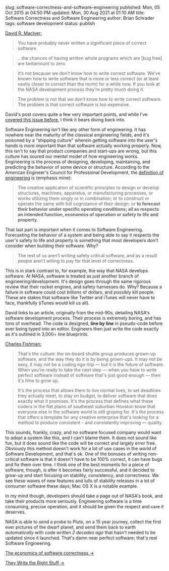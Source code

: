 slug: software-correctness-and-software-engineering
published: Mon, 05 Oct 2015 at 04:50 PM
updated: Mon, 30 Aug 2021 at 01:10 AM
title: Software Correctness and Software Engineering 
author: Brian Schrader
tags: software development
status: publish

[David R. MacIver:][1]

> You have probably never written a significant piece of correct software.

> ...the chances of having written whole programs which are [bug free] are 
> tantamount to zero.

> It’s not because we don’t know how to write correct software. We’ve known how
> to write software that is more or less correct (or at least vastly closer to
> correct than the norm) for a while now. If you look at the NASA development
> process they’re pretty much doing it.

> The problem is not that we don’t know how to write correct software. The
> problem is that correct software is too expensive.

[1]: http://www.drmaciver.com/2015/10/the-economics-of-software-correctness/

David's post covers quite a few very important points, and while I've [covered 
this issue before][2], I think it bears diving back into. 

[2]: http://brianschrader.com/archive/software-engineering/

Software Engineering isn't like any other form of engineering. It has nowhere
near the maturity of the classical engineering fields, and it's poisoned by a
"shipping culture" wherein getting software into the user's hands is more
important than that software actually working properly. Now, this isn't to say
that product companies and start-ups are wrong, but this culture
has soured our mental model of how engineering works. Engineering is the
process of designing, developing, maintaining, and predicting the behavior of
some device or structure. According to the American Engineer's Council for
Professional Development, the [definition of engineering][3] is (emphasis mine): 

[3]: https://en.wikipedia.org/wiki/Engineering#Definition

> The creative application of scientific principles to design or develop
> structures, machines, apparatus, or manufacturing processes, or works
> utilizing them singly or in combination; or to construct or operate the same
> with full cognizance of their design; or **to forecast their behavior under
> specific operating conditions; all as respects an intended function,
> economics of operation or safety to life and property.**

That last part is important when it comes to Software Engineering. Forecasting
the behavior of a system and being able to say it respects the user's safety to 
life and property is something that most developers don't consider when
building their software. Why?

> The rest of us aren’t writing safety critical software, and as a result
> people aren’t willing to pay for that level of correctness.

This is in stark contrast to, for example, the way that NASA develops software.
At NASA, software is treated as just another branch of engineering/development.
It's design goes through the same rigorous review that their rocket engines,
and safety harnesses do. Why? Because a failure in software could cost
*billions* of dollars, and possibly kill people. These are stakes that software
like Twitter and iTunes will never have to face, thankfully (iTunes would kill
us all).

David links to an article, originally from the mid-90s, detailing NASA's
software development process. Their process is extremely boring, and has tons 
of overhead. The code is designed, **line by line** in pseudo-code before ever 
being typed into an editor. Engineers then just write the code exactly as it's 
outlined in 3,000+ line blueprints. 

[Charles Fishman:](http://www.fastcompany.com/28121/they-write-right-stuff)

> That's the culture: the on-board shuttle group produces grown-up software,
> and the way they do it is by being grown-ups. It may not be sexy, it may not
> be a coding ego-trip — but it is the future of software. When you're ready to
> take the next step — when you have to write perfect software instead of
> software that's just good enough — then it's time to grow up.

> It's the process that allows them to live normal lives, to set deadlines they
> actually meet, to stay on budget, to deliver software that does exactly what
> it promises. It's the process that defines what these coders in the flat
> plains of southeast suburban Houston know that everyone else in the software
> world is still groping for. It's the process that offers a template for any
> creative enterprise that's looking for a method to produce consistent - and
> consistently improving — quality.

This sounds, frankly, crazy, and no software focused company would want to adopt
a system like this, and I can't blame them. It does not sound like fun, but it 
does sound like the code will be correct and largely error free. Obviously this 
method doesn't work for a lot of use cases in the world of Software Development,
and that's ok. One of the bonuses of writing non-critical software is that it
doesn't have to be 100% correct, it can have bugs and fix them over time. I
think one of the best moments for a piece of software, though, is after it
becomes fairly successful, and it decided to grow-up and start focusing on
stability, consistency, and correctness. We see these waves of new features and
lulls of stability releases in a lot of consumer software these days; Mac OS X
is a notable example. 

In my mind though, developers should take a page out of NASA's book, and take
their products more seriously. Engineering software is a time consuming,
precise operation, and it should be given the respect and care it deserves.  

NASA is able to send a probe to Pluto, on a 15 year journey, collect the first 
ever pictures of the dwarf planet, and send them back to earth *automatically* 
with code written *2 decades ago* that hasn't needed to be updated since it 
launched. That's damn near perfect software; that's real Software Engineering.


[The economics of software correctness &#8594;](http://www.drmaciver.com/2015/10/the-economics-of-software-correctness/)

[They Write the Right Stuff
&#8594;](http://www.fastcompany.com/28121/they-write-right-stuff)
